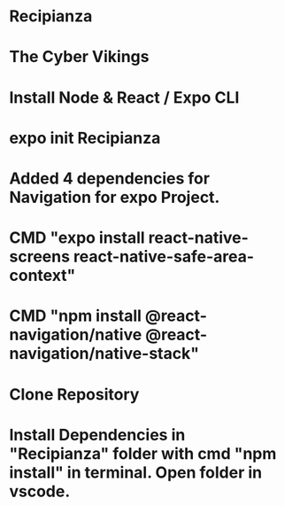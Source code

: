# Recipianza

# The Cyber Vikings

# Install Node & React / Expo CLI

# expo init Recipianza

# Added 4 dependencies for Navigation for expo Project.

# CMD "expo install react-native-screens react-native-safe-area-context"

# CMD "npm install @react-navigation/native @react-navigation/native-stack"

# Clone Repository

# Install Dependencies in "Recipianza" folder with cmd "npm install" in terminal. Open folder in vscode.
